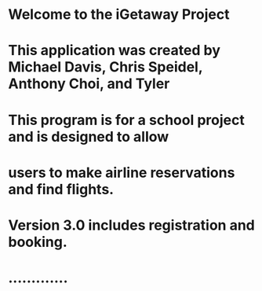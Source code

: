 # Welcome to the iGetaway Project
#
# This application was created by Michael Davis, Chris Speidel, Anthony Choi, and Tyler
# This program is for a school project and is designed to allow
# users to make airline reservations and find flights. 
# Version 3.0 includes registration and booking.
# .............